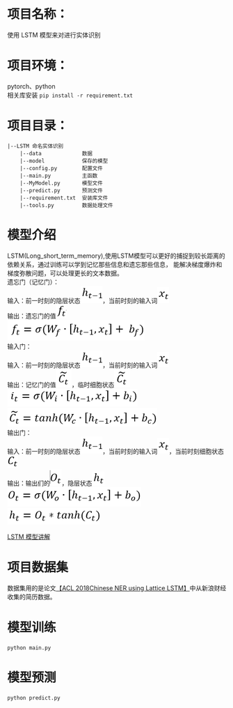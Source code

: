 # 项目名称：
使用 LSTM 模型来对进行实体识别

# 项目环境：
pytorch、python   
相关库安装
`pip install -r requirement.txt`

# 项目目录：
```
|--LSTM 命名实体识别
    |--data             数据
    |--model            保存的模型
    |--config.py        配置文件
    |--main.py          主函数
    |--MyModel.py       模型文件
    |--predict.py       预测文件
    |--requirement.txt  安装库文件
    |--tools.py         数据处理文件
```

# 模型介绍
LSTM(Long_short_term_memory),使用LSTM模型可以更好的捕捉到较长距离的依赖关系，通过训练可以学到记忆那些信息和遗忘那些信息，
能解决梯度爆炸和梯度弥散问题，可以处理更长的文本数据。         
遗忘门（记忆门）：         
输入：前一时刻的隐层状态![./image/h_(t-1).png](./image/h_(t-1).png)，当前时刻的输入词![./image/x_t.png](./image/x_t.png)    
输出：遗忘门的值![./image/f_t.png](./image/f_t.png)        
![./image/遗忘门公式.png](./image/遗忘门公式.png)       
输入门：     
输入：前一时刻的隐层状态![./image/h_(t-1).png](./image/h_(t-1).png)，当前时刻的输入词![./image/x_t.png](./image/x_t.png)    
输出：记忆门的值![./image/x_t.png](./image/(C_t%20)%20̃.png)，临时细胞状态![./image/x_t.png](./image/(C_t%20)%20̃.png)
![./image/输入门公式1.png](./image/输入门公式1.png)     
![./image/输入门公式2.png](./image/输入门公式2.png)     
输出门：     
输入：前一时刻的隐层状态![./image/h_(t-1).png](./image/h_(t-1).png)，当前时刻的输入词![./image/x_t.png](./image/x_t.png)，当前时刻细胞状态![./image/C_t.png](./image/C_t.png)        
输出：输出们的![./image/O_t.png](./image/O_t.png)，隐层状态![./image/h_t.png](./image/h_t.png)
![./image/输出门公式1.png](./image/输出门公式1.png)     
![./image/输出门公式2.png](./image/输出门公式2.png)

[LSTM 模型讲解](https://www.bilibili.com/video/BV1if4y1x7vf?p=8&vd_source=946c3fb8fdb85266f0efe9377f81df78)

# 项目数据集
数据集用的是论文[【ACL 2018Chinese NER using Lattice LSTM】](https://github.com/jiesutd/LatticeLSTM)中从新浪财经收集的简历数据。

# 模型训练
`python main.py`

# 模型预测
`python predict.py`


